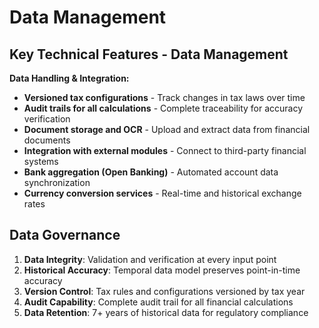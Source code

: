 # Data Management

## Key Technical Features - Data Management

**Data Handling & Integration:**

- **Versioned tax configurations** - Track changes in tax laws over time
- **Audit trails for all calculations** - Complete traceability for accuracy verification
- **Document storage and OCR** - Upload and extract data from financial documents
- **Integration with external modules** - Connect to third-party financial systems
- **Bank aggregation (Open Banking)** - Automated account data synchronization
- **Currency conversion services** - Real-time and historical exchange rates

## Data Governance

1. **Data Integrity**: Validation and verification at every input point
2. **Historical Accuracy**: Temporal data model preserves point-in-time accuracy
3. **Version Control**: Tax rules and configurations versioned by tax year
4. **Audit Capability**: Complete audit trail for all financial calculations
5. **Data Retention**: 7+ years of historical data for regulatory compliance
